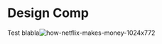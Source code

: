 # Design Comp
Test
blabla![how-netflix-makes-money-1024x772](/Users/filomenapalatucci/Documents/GitHub/designcomp/how-netflix-makes-money-1024x772.png)
